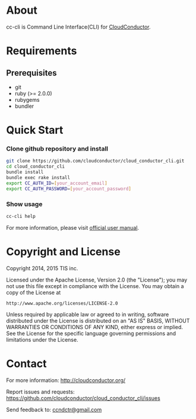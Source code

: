 About
=====

cc-cli is Command Line Interface(CLI) for [CloudConductor](https://github.com/cloudconductor/cloud_conductor).


Requirements
============

Prerequisites
-------------

- git
- ruby (>= 2.0.0)
- rubygems
- bundler

Quick Start
===========

### Clone github repository and install

```bash
git clone https://github.com/cloudconductor/cloud_conductor_cli.git
cd cloud_conductor_cli
bundle install
bundle exec rake install
export CC_AUTH_ID=[your_account_email]
export CC_AUTH_PASSWORD=[your_account_password]
```

### Show usage

```bash
cc-cli help
```

For more information, please visit [official user manual](http://cloudconductor.org/documents/user-manual/conductor-cli).

Copyright and License
=====================

Copyright 2014, 2015 TIS inc.

Licensed under the Apache License, Version 2.0 (the "License");
you may not use this file except in compliance with the License.
You may obtain a copy of the License at

    http://www.apache.org/licenses/LICENSE-2.0

Unless required by applicable law or agreed to in writing, software
distributed under the License is distributed on an "AS IS" BASIS,
WITHOUT WARRANTIES OR CONDITIONS OF ANY KIND, either express or implied.
See the License for the specific language governing permissions and
limitations under the License.


Contact
========

For more information: <http://cloudconductor.org/>

Report issues and requests: <https://github.com/cloudconductor/cloud_conductor_cli/issues>

Send feedback to: <ccndctr@gmail.com>
